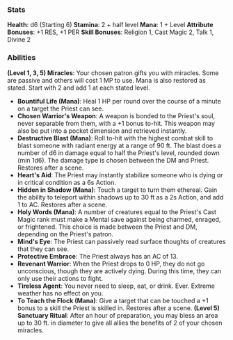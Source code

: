 ### Stats
**Health**: d6 (Starting 6)
**Stamina**: 2 + half level
**Mana**: 1 + Level
**Attribute Bonuses**: +1 RES, +1 PER
**Skill Bonuses**:  Religion 1, Cast Magic 2, Talk 1, Divine 2

### Abilities
**(Level 1, 3, 5) Miracles**: Your chosen patron gifts you with miracles. Some are passive and others will cost 1 MP to use. Mana is also restored as stated. Start with 2 and add 1 at each stated level.
- **Bountiful Life (Mana)**: Heal 1 HP per round over the course of a minute on a target the Priest can see.
- **Chosen Warrior's Weapon**: A weapon is bonded to the Priest's soul, never separable from them, with a +1 bonus to-hit. This weapon may also be put into a pocket dimension and retrieved instantly.
- **Destructive Blast (Mana)**: Roll to-hit with the highest combat skill to blast someone with radiant energy at a range of 90 ft. The blast does a number of d6 in damage equal to half the Priest's level, rounded down (min 1d6). The damage type is chosen between the DM and Priest. Restores after a scene.
- **Heart's Aid**: The Priest may instantly stabilize someone who is dying or in critical condition as a 6s Action.  
- **Hidden in Shadow (Mana)**: Touch a target to turn them ethereal. Gain the ability to teleport within shadows up to 30 ft as a 2s Action, and add 1 to AC. Restores after a scene.
- **Holy Words (Mana)**: A number of creatures equal to the Priest's Cast Magic rank must make a Mental save against being charmed, enraged, or frightened. This choice is made between the Priest and DM, depending on the Priest's patron.
- **Mind's Eye**: The Priest can passively read surface thoughts of creatures that they can see.
- **Protective Embrace**: The Priest always has an AC of 13.
- **Revenant Warrior**: When the Priest drops to 0 HP, they do not go unconscious, though they are actively dying. During this time, they can only use their actions to fight.
- **Tireless Agent**: You never need to sleep, eat, or drink. Ever. Extreme weather has no effect on you.
- **To Teach the Flock (Mana)**: Give a target that can be touched a +1 bonus to a skill the Priest is skilled in. Restores after a scene.
**(Level 5) Sanctuary Ritual**: After an hour of preparation, you may bless an area up to 30 ft. in diameter to give all allies the benefits of 2 of your chosen miracles.